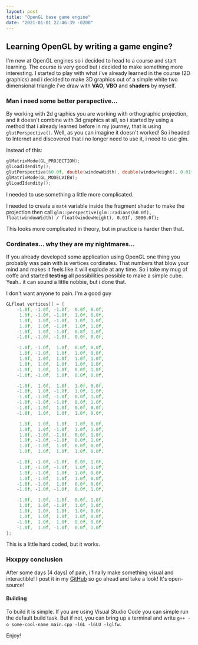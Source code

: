 ```yaml
---
layout: post
title: "OpenGL base game engine"
date: "2021-01-01 22:46:39 -0200"
---
```


## Learning OpenGL by writing a game engine?
I'm new at OpenGL engines so i decided to head to a course and start learning. The course is very good but i decided to make something more interesting. I started to play with what i've already learned in the course (2D graphics) and i decided to make 3D graphics out of a simple white two dimensional triangle i've draw with **VAO**, **VBO** and **shaders** by myself.

### Man i need some better perspective...
By working with 2d graphics you are working with orthographic projection, and it doesn't combine with 3d graphics at all, so i started by using a method that i already learned before in my journey, that is using `glutPerspective()`. Well, as you can imagine it doesn't worked! So i headed to Internet and discovered that i no longer need to use it, i need to use glm.

Instead of this:
```c++
glMatrixMode(GL_PROJECTION);
glLoadIdendity();
glutPerspective(60.0f, double(windowWidth), double(windowHeight), 0.01f, 3000.0f);
glMatrixMode(GL_MODELVIEW);
glLoadIdendity();
```

I needed to use something a little more complicated.

I needed to create a `mat4` variable inside the fragment shader to make the projection then call `glm::perspective(glm::radians(60.0f), float(windowWidth) / float(windowHeight), 0.01f, 3000.0f);`

This looks more complicated in theory, but in practice is harder then that.

### Cordinates... why they are my nightmares...
If you already developed some application using OpenGL one thing you probably was pain with is vertices cordinates. That numbers that blow your mind and makes it feels like it will explode at any time. So i toke my mug of coffe and started **testing** all possibilities possible to make a simple cube. Yeah.. it can sound a little nobbie, but i done that.

I don't want anyone to pain. I'm a good guy
```c++
GLfloat vertices[] = {
    -1.0f, -1.0f, -1.0f,  0.0f, 0.0f,
     1.0f, -1.0f, -1.0f,  1.0f, 0.0f,
     1.0f,  1.0f, -1.0f,  1.0f, 1.0f,
     1.0f,  1.0f, -1.0f,  1.0f, 1.0f,
    -1.0f,  1.0f, -1.0f,  0.0f, 1.0f,
    -1.0f, -1.0f, -1.0f,  0.0f, 0.0f,

    -1.0f, -1.0f,  1.0f,  0.0f, 0.0f,
     1.0f, -1.0f,  1.0f,  1.0f, 0.0f,
     1.0f,  1.0f,  1.0f,  1.0f, 1.0f,
     1.0f,  1.0f,  1.0f,  1.0f, 1.0f,
    -1.0f,  1.0f,  1.0f,  0.0f, 1.0f,
    -1.0f, -1.0f,  1.0f,  0.0f, 0.0f,

    -1.0f,  1.0f,  1.0f,  1.0f, 0.0f,
    -1.0f,  1.0f, -1.0f,  1.0f, 1.0f,
    -1.0f, -1.0f, -1.0f,  0.0f, 1.0f,
    -1.0f, -1.0f, -1.0f,  0.0f, 1.0f,
    -1.0f, -1.0f,  1.0f,  0.0f, 0.0f,
    -1.0f,  1.0f,  1.0f,  1.0f, 0.0f,

     1.0f,  1.0f,  1.0f,  1.0f, 0.0f,
     1.0f,  1.0f, -1.0f,  1.0f, 1.0f,
     1.0f, -1.0f, -1.0f,  0.0f, 1.0f,
     1.0f, -1.0f, -1.0f,  0.0f, 1.0f,
     1.0f, -1.0f,  1.0f,  0.0f, 0.0f,
     1.0f,  1.0f,  1.0f,  1.0f, 0.0f,

    -1.0f, -1.0f, -1.0f,  0.0f, 1.0f,
     1.0f, -1.0f, -1.0f,  1.0f, 1.0f,
     1.0f, -1.0f,  1.0f,  1.0f, 0.0f,
     1.0f, -1.0f,  1.0f,  1.0f, 0.0f,
    -1.0f, -1.0f,  1.0f,  0.0f, 0.0f,
    -1.0f, -1.0f, -1.0f,  0.0f, 1.0f,

    -1.0f,  1.0f, -1.0f,  0.0f, 1.0f,
     1.0f,  1.0f, -1.0f,  1.0f, 1.0f,
     1.0f,  1.0f,  1.0f,  1.0f, 0.0f,
     1.0f,  1.0f,  1.0f,  1.0f, 0.0f,
    -1.0f,  1.0f,  1.0f,  0.0f, 0.0f,
    -1.0f,  1.0f, -1.0f,  0.0f, 1.0f
};
```

This is a little hard coded, but it works.

### Hxxppy conclusion
After some days (4 days) of pain, i finally make something visual and interactible! I post it in my [GitHub](https://github.com/peterspbr/opengl-game-engine) so go ahead and take a look! It's open-source!

#### Building
To build it is simple. If you are using Visual Studio Code you can simple run the default build task. But if not, you can bring up a terminal and write `g++ -o some-cool-name main.cpp -lGL -lGLU -lglfw`.

Enjoy!
